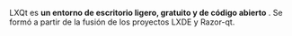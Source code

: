 LXQt es **un entorno de escritorio ligero, gratuito y de código abierto** . Se formó a partir de la fusión de los proyectos LXDE y Razor-qt.